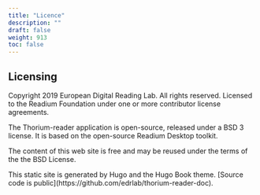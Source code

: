 ```yaml
---
title: "Licence"
description: ""
draft: false
weight: 913
toc: false
---
```


<h2>Licensing</h2>

 <p>
  Copyright 2019 European Digital Reading Lab. All rights reserved. Licensed
  to the Readium Foundation under one or more contributor license
  agreements.
 </p>

 <p>
  The Thorium-reader application is open-source, released under a BSD 3 license. It is
  based on the open-source Readium Desktop toolkit.
 </p>

 <p>
 The content of this web site is free and may be reused under the terms of the 
 the BSD License. 
 </p>

<p>
 This static site is generated by Hugo and the Hugo Book theme. 
[Source code is public](https://github.com/edrlab/thorium-reader-doc).
 </p>